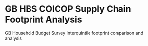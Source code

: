 # GB HBS COICOP Supply Chain Footprint Analysis
GB Household Budget Survey Interquintile footprint comparison and analysis
